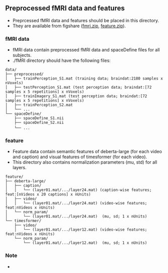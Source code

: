 ## Preprocessed fMRI data and features
- Preprcessed fMRI data and features should be placed in this directory.
- They are available from figshare (<a href="https://figshare.com/ndownloader/files/46336531">fmri.zip</a>, <a href="https://figshare.com/ndownloader/files/46336429">feature.zip</a>).

### fMRI data
- fMRI data contain preprocessed fMRI data and spaceDefine files for all subjects.
- ./fMRI directory should have the following files:
```plaintext
data/
├── preprocessed/
│   ├── trainPerception_S1.mat (training data; braindat:2180 samples x nVoxels)
│   ├── testPerception_S1.mat (test perception data; braindat:[72 samples x 5 repetitions] x nVoxels)
│   ├── trainImagery_S1.mat (test perception data; braindat:[72 samples x 5 repetitions] x nVoxels)
│   ├── trainPerception_S2.mat
│   └── ...
└── spaceDefine/
    ├── spaceDefine_S1.nii
    ├── spaceDefine_S2.nii
    └── ...　       
```
### feature
- Feature data contain semantic features of deberta-large (for each video and caption) and visual features of timesformer (for each video).
- This directory also contains normalization parameters (mu, std) for all layers.
```plaintext
feature/
├── deberta-large/
│   ├── caption/
│   │   └── (layer01.mat/.../layer24.mat) (caption-wise features; feat:[nVideos x 20 captions] x nUnits)
│   ├── video/
│   │   └── (layer01.mat/.../layer24.mat) (video-wise features; feat:nVideos x nUnits)
│   └── norm_param/
│       └── (layer01.mat/.../layer24.mat)  (mu, sd; 1 x nUnits)
└── timesformer/
    ├── video/
    │   └── (layer01.mat/.../layer12.mat) (video-wise features; feat:nVideos x nUnits)
    └── norm_param/
        └── (layer01.mat/.../layer12.mat)  (mu, sd; 1 x nUnits)
```
### Note
-
